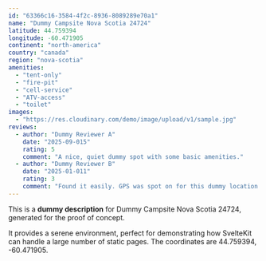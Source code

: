 ```yaml
---
id: "63366c16-3584-4f2c-8936-8089289e70a1"
name: "Dummy Campsite Nova Scotia 24724"
latitude: 44.759394
longitude: -60.471905
continent: "north-america"
country: "canada"
region: "nova-scotia"
amenities:
  - "tent-only"
  - "fire-pit"
  - "cell-service"
  - "ATV-access"
  - "toilet"
images:
  - "https://res.cloudinary.com/demo/image/upload/v1/sample.jpg"
reviews:
  - author: "Dummy Reviewer A"
    date: "2025-09-015"
    rating: 5
    comment: "A nice, quiet dummy spot with some basic amenities."
  - author: "Dummy Reviewer B"
    date: "2025-01-011"
    rating: 3
    comment: "Found it easily. GPS was spot on for this dummy location."
---
```


This is a **dummy description** for Dummy Campsite Nova Scotia 24724, generated for the proof of concept.

It provides a serene environment, perfect for demonstrating how SvelteKit can handle a large number of static pages. The coordinates are 44.759394, -60.471905.
